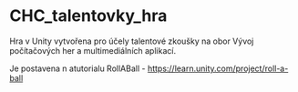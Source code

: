 # CHC_talentovky_hra
Hra v Unity vytvořena pro účely talentové zkoušky na obor Vývoj počítačových her a multimediálních aplikací.

Je postavena n atutorialu RollABall - https://learn.unity.com/project/roll-a-ball
